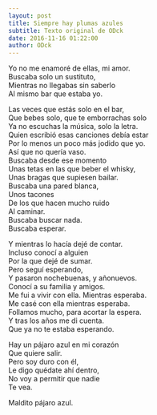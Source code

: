 ```yaml
---
layout: post
title: Siempre hay plumas azules
subtitle: Texto original de ODck
date: 2016-11-16 01:22:00
author: ODck
---
```


Yo no me enamoré de ellas, mi amor.  
Buscaba solo un sustituto,  
Mientras no llegabas sin saberlo  
Al mismo bar que estaba yo.  

Las veces que estás solo en el bar,  
Que bebes solo, que te emborrachas solo  
Ya no escuchas la música, solo la letra.  
Quien escribió esas canciones debía estar  
Por lo menos un poco más jodido que yo.  
Así que no quería vaso.  
Buscaba desde ese momento  
Unas tetas en las que beber el whisky,  
Unas bragas que supiesen bailar.  
Buscaba una pared blanca,  
Unos tacones  
De los que hacen mucho ruido  
Al caminar.  
Buscaba buscar nada.  
Buscaba esperar.  

Y mientras lo hacía dejé de contar.  
Incluso conocí a alguien  
Por la que dejé de sumar.  
Pero seguí esperando,  
Y pasaron nochebuenas, y añonuevos.  
Conocí a su familia y amigos.  
Me fui a vivir con ella. Mientras esperaba.  
Me casé con ella mientras esperaba.  
Follamos mucho, para acortar la espera.  
Y tras los años me di cuenta.  
Que ya no te estaba esperando.  

Hay un pájaro azul en mi corazón  
Que quiere salir.  
Pero soy duro con él,  
Le digo quédate ahí dentro,  
No voy a permitir que nadie  
Te vea.  

Maldito pájaro azul.